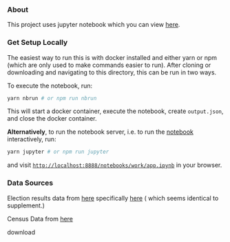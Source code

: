 ### About

This project uses jupyter notebook which you can view [here](app.ipynb).

### Get Setup Locally

The easiest way to run this is with docker installed and either yarn or npm (which are only used to make commands easier to run). After cloning or downloading and navigating to this directory, this can be run in two ways.

To execute the notebook, run:

```bash
yarn nbrun # or npm run nbrun
```

This will start a docker container, execute the notebook, create `output.json`, and close the docker container.

**Alternatively**, to run the notebook server, i.e. to run the [notebook](app.ipynb) interactively, run:

```bash
yarn jupyter # or npm run jupyter
```

and visit [`http://localhost:8888/notebooks/work/app.ipynb`](http://localhost:8888/notebooks/work/app.ipynb) in your browser.

### Data Sources

Election results data from [here](https://www.sos.ca.gov/elections/prior-elections/statewide-election-results/general-election-november-8-2016/statement-vote/) specifically [here](https://elections.cdn.sos.ca.gov/sov/2016-general/sov/17-presidential-formatted.xls)
( which seems identical to supplement.)

Census Data from [here](https://data.census.gov/cedsci/table?g=0400000US06.050000&table=S1903&tid=ACSST5Y2017.S1903&t=Income%20and%20Poverty&hidePreview=true&vintage=2017&layer=state&lastDisplayedRow=28&q=&cid=S2401_C01_001E&tp=false)

download
